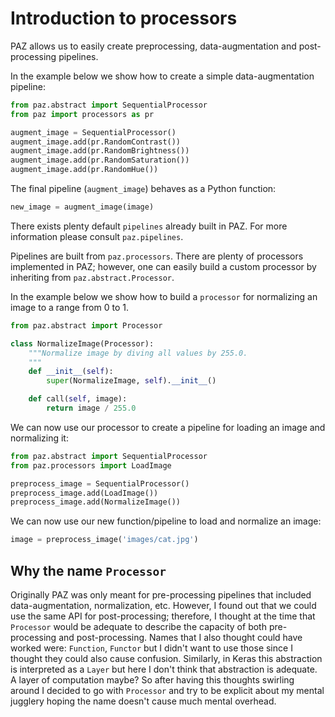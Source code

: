 # Introduction to processors

PAZ allows us to easily create preprocessing, data-augmentation and post-processing pipelines.

In the example below we show how to create a simple data-augmentation pipeline:

``` python
from paz.abstract import SequentialProcessor
from paz import processors as pr

augment_image = SequentialProcessor()
augment_image.add(pr.RandomContrast())
augment_image.add(pr.RandomBrightness())
augment_image.add(pr.RandomSaturation())
augment_image.add(pr.RandomHue())
```

The final pipeline (``augment_image``) behaves as a Python function:

``` python
new_image = augment_image(image)
```

There exists plenty default ``pipelines`` already built in PAZ. For more information please consult ``paz.pipelines``.


Pipelines are built from ``paz.processors``. There are plenty of processors implemented in PAZ; however, one can easily build a custom processor by inheriting from ``paz.abstract.Processor``.

In the example below we show how to build a ``processor`` for normalizing an image to a range from 0 to 1.

``` python
from paz.abstract import Processor

class NormalizeImage(Processor):
    """Normalize image by diving all values by 255.0.
    """
    def __init__(self):
        super(NormalizeImage, self).__init__()

    def call(self, image):
        return image / 255.0
```

We can now use our processor to create a pipeline for loading an image and normalizing it:

``` python
from paz.abstract import SequentialProcessor
from paz.processors import LoadImage

preprocess_image = SequentialProcessor()
preprocess_image.add(LoadImage())
preprocess_image.add(NormalizeImage())
```

We can now use our new function/pipeline to load and normalize an image:

``` python
image = preprocess_image('images/cat.jpg')
```

## Why the name ``Processor`` 
Originally PAZ was only meant for pre-processing pipelines that included data-augmentation, normalization, etc. However, I found out that we could use the same API for post-processing; therefore, I thought at the time that ``Processor`` would be adequate to describe the capacity of both pre-processing and post-processing.
Names that I also thought could have worked were: ``Function``, ``Functor`` but I didn't want to use those since I thought they could also cause confusion. Similarly, in Keras this abstraction is interpreted as a ``Layer`` but here I don't think that abstraction is adequate.
A layer of computation maybe? So after having this thoughts swirling around I decided to go with ``Processor`` and try to be explicit about my mental jugglery hoping the name doesn't cause much mental overhead.
